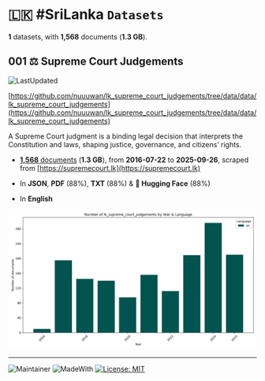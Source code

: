 # 🇱🇰 #SriLanka `Datasets`

**1** datasets, with **1,568** documents (**1.3 GB**).

## 001 ⚖️ Supreme Court Judgements

![LastUpdated](https://img.shields.io/badge/last_updated-2025--09--28_00:41:42-green)

[https://github.com/nuuuwan/lk_supreme_court_judgements/tree/data/data/lk_supreme_court_judgements](https://github.com/nuuuwan/lk_supreme_court_judgements/tree/data/data/lk_supreme_court_judgements)

A Supreme Court judgment is a binding legal decision that interprets the Constitution and laws, shaping justice, governance, and citizens’ rights.

- [**1,568** documents](https://github.com/nuuuwan/lk_supreme_court_judgements/tree/data/data/lk_supreme_court_judgements) (**1.3 GB**), from **2016-07-22** to **2025-09-26**, scraped from [https://supremecourt.lk](https://supremecourt.lk)

- In **JSON**, **PDF** (88%), **TXT** (88%) & **🤗 Hugging Face** (88%)

- In **English**

![Chart](https://raw.githubusercontent.com/nuuuwan/lk_supreme_court_judgements/refs/heads/data/data/lk_supreme_court_judgements/docs_by_year_and_lang.png)

---

![Maintainer](https://img.shields.io/badge/maintainer-nuuuwan-red)
![MadeWith](https://img.shields.io/badge/made_with-python-blue)
[![License: MIT](https://img.shields.io/badge/License-MIT-yellow.svg)](https://opensource.org/licenses/MIT)
